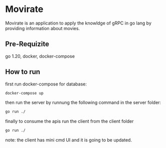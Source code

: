 # Movirate

Movirate is an application to apply the knowldge of gRPC in go lang by providing information about movies.

## Pre-Requizite
go 1.20, 
docker, 
docker-compose

## How to run
first run docker-compose for database:
```bash
docker-compose up
```


then run the server by runnung the following command in the server folder:

```bash
go run ./
```
finally to consume the apis run the client from the client folder 

```bash
go run ./
```

note: the client has mini cmd UI and it is going to be updated.
